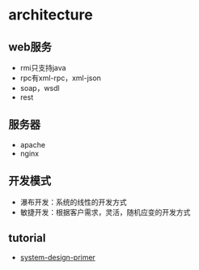 ﻿# architecture

## web服务

- rmi只支持java
- rpc有xml-rpc，xml-json
- soap，wsdl
- rest

## 服务器

- apache
- nginx

## 开发模式

- 瀑布开发：系统的线性的开发方式
- 敏捷开发：根据客户需求，灵活，随机应变的开发方式

## tutorial

- [system-design-primer](https://github.com/donnemartin/system-design-primer)